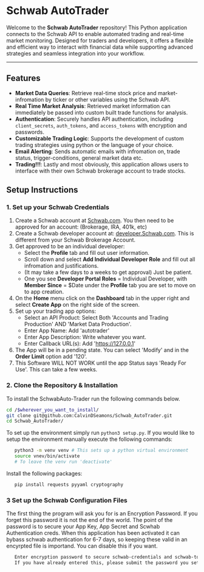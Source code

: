 # Schwab AutoTrader

Welcome to the **Schwab AutoTrader** repository!  This Python application connects to the Schwab API to enable automated trading and real-time market monitoring. Designed for traders and developers, it offers a flexible and efficient way to interact with financial data while supporting advanced strategies and seamless integration into your workflow.

---

## Features

- **Market Data Queries**: Retrieve real-time stock price and market-infromation by ticker or other variables using the Schwab API.
- **Real Time Market Analysis**: Retrieved market information can immediately be passed into custom built trade functions for analysis.
- **Authentication**: Securely handles API authentication, including `client_secrets`, `auth_tokens`, and `access_tokens` with encryption and passwords.
- **Customizable Trading Logic**: Supports the development of custom trading strategies using python or the language of your choice.
- **Email Alerting**: Sends automatic emails with infromation on, trade status, trigger-conditions, general market data etc. 
- **Trading!!!**: Lastly and most obviously, this application allows users to interface with their own Schwab brokerage account to trade stocks. 

## Setup Instructions


### 1. Set up your Schwab Credentials 
 1) Create a Schwab account at [Schwab.com](https://www.schwab.com/client-home). You then need to be approved for an account: (Brokerage, IRA, 401k, etc)
 2) Create a Schwab developer account at: [developer.Schwab.com](https://developer.schwab.com). This is different from your Schwab Brokerage Account.
 3) Get approved to be an individual developer:
    * Select the **Profile** tab and fill out user information. 
    * Scroll down and select **Add Individual Developer Role** and fill out all infromation and justifications. 
    * (It may take a few days to a weeks to get approval) Just be patient. 
    * One you see **Developer Portal Roles** = Individual Developer, with **Member Since** = $Date under the **Profile** tab you are set to move on to app creation.  
 4) On the **Home** menu click on the **Dashboard** tab in the upper right and select **Create App** on the right side of the screen.
 5) Set up your trading app options:
    * Select an API Product: Select Both 'Accounts and Trading Production' AND 'Market Data Production'. 
    * Enter App Name: Add 'autotrader'
    * Enter App Description: Write whatever you want.
    * Enter Callback URL(s): Add 'https://127.0.0.1'
 6) The App will be in a pending state. You can select 'Modify' and in the **Order Limit** option add '120'. 
 7) This Software WILL NOT WORK until the app Status says 'Ready For Use'. This can take a few weeks. 



### 2. Clone the Repository & Installation
To install the SchwabAuto-Trader run the following commands below.

```bash
cd /$wherever_you_want_to_install/
git clone git@github.com:CalvinDSeamons/Schwab_AutoTrader.git
cd Schwab_AutoTrader/
```
To set up the environment simply run ```python3 setup.py```.
   If you would like to setup the environment manually execute the following commands:
   ```bash
      python3 -m venv venv # This sets up a python virtual environment
      source vnev/bin/activate
      # To leave the venv run 'deactivate'
   ```
   Install the following packages:
   ```bash
      pip install requests pyyaml cryptography 
   ```

### 3 Set up the Schwab Configuration Files
   The first thing the program will ask you for is an Encryption Password. If you forget this password it is not the end of the world. The point of the password is to secure your App Key, App Secret and Scwhab Authentication creds.
   When this application has been activated it can bybass schwab authentication for 6-7 days, so keeping these valid in an encyrpted file is importand. You can disable this if you want. 
   ```bash
      Enter encryption password to secure schwab-credentials and schwab-tokens.
      If you have already entered this, please submit the password you set.
   ```




